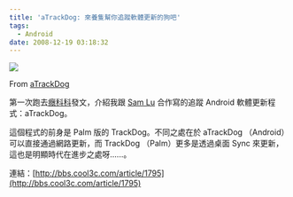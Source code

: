 ```yaml
---
title: 'aTrackDog: 來養隻幫你追蹤軟體更新的狗吧'
tags:
  - Android
date: 2008-12-19 03:18:32
---
```


[![](http://lh4.ggpht.com/_2xGPUuRo1sg/SUrsr1JeDhI/AAAAAAAAAa0/07XuZHc9Ot0/s800/%E5%9C%96%E7%89%87%208.png)](http://picasaweb.google.com/lh/photo/xk1ybHysinwtNviKrdN-vw?feat=embedwebsite)

From [aTrackDog](http://picasaweb.google.com/gasolin/ATrackDog?feat=embedwebsite)

第一次跑去[癮科科](http://bbs.cool3c.com/article/1795)發文，介紹我跟 [Sam Lu](http://ysl-paradise.blogspot.com) 合作寫的追蹤 Android 軟體更新程式：aTrackDog。

這個程式的前身是 Palm 版的 TrackDog。不同之處在於 aTrackDog （Android）可以直接通過網路更新，而 TrackDog （Palm）更多是透過桌面 Sync 來更新，這也是明顯時代在進步之處呀......。

連結：[http://bbs.cool3c.com/article/1795](http://bbs.cool3c.com/article/1795)
